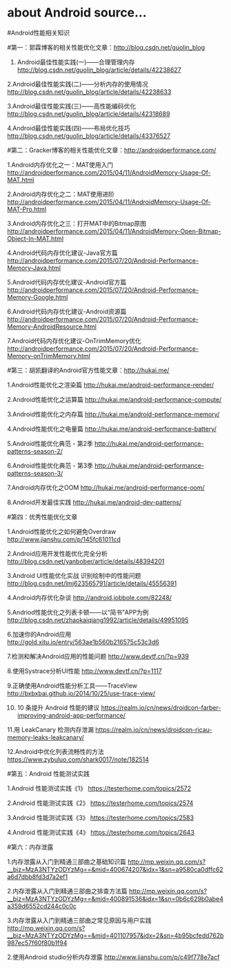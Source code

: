 # about Android source…

#Android性能相关知识

#第一：郭霖博客的相关性能优化文章：http://blog.csdn.net/guolin_blog

1. Android最佳性能实践(一)——合理管理内存
http://blog.csdn.net/guolin_blog/article/details/42238627

2.Android最佳性能实践(二)——分析内存的使用情况
http://blog.csdn.net/guolin_blog/article/details/42238633

3.Android最佳性能实践(三)——高性能编码优化
http://blog.csdn.net/guolin_blog/article/details/42318689

4.Android最佳性能实践(四)——布局优化技巧
http://blog.csdn.net/guolin_blog/article/details/43376527

#第二：Gracker博客的相关性能优化文章：http://androidperformance.com/

1.Android内存优化之一：MAT使用入门
http://androidperformance.com/2015/04/11/AndroidMemory-Usage-Of-MAT.html

2.Android内存优化之二：MAT使用进阶
http://androidperformance.com/2015/04/11/AndroidMemory-Usage-Of-MAT-Pro.html

3.Android内存优化之三：打开MAT中的Bitmap原图
http://androidperformance.com/2015/04/11/AndroidMemory-Open-Bitmap-Object-In-MAT.html

4.Android代码内存优化建议-Java官方篇
http://androidperformance.com/2015/07/20/Android-Performance-Memory-Java.html

5.Android代码内存优化建议-Android官方篇
http://androidperformance.com/2015/07/20/Android-Performance-Memory-Google.html

6.Android代码内存优化建议-Android资源篇
http://androidperformance.com/2015/07/20/Android-Performance-Memory-AndroidResource.html

7.Android代码内存优化建议-OnTrimMemory优化
http://androidperformance.com/2015/07/20/Android-Performance-Memory-onTrimMemory.html

#第三：胡凯翻译的Android官方性能文章：http://hukai.me/

1.Android性能优化之渲染篇
http://hukai.me/android-performance-render/

2.Android性能优化之运算篇
http://hukai.me/android-performance-compute/

3.Android性能优化之内存篇
http://hukai.me/android-performance-memory/

4.Android性能优化之电量篇
http://hukai.me/android-performance-battery/

5.Android性能优化典范 - 第2季
http://hukai.me/android-performance-patterns-season-2/

6.Android性能优化典范 - 第3季
http://hukai.me/android-performance-patterns-season-3/

7.Android内存优化之OOM
http://hukai.me/android-performance-oom/

8.Android开发最佳实践
http://hukai.me/android-dev-patterns/

#第四：优秀性能优化文章

1.Android性能优化之如何避免Overdraw
http://www.jianshu.com/p/145fc61011cd

2.Android应用开发性能优化完全分析
http://blog.csdn.net/yanbober/article/details/48394201

3.Android UI性能优化实战 识别绘制中的性能问题
http://blog.csdn.net/lmj623565791/article/details/45556391

4.Android内存优化杂谈
http://android.jobbole.com/82248/

5.Andriod性能优化之列表卡顿——以“简书”APP为例
http://blog.csdn.net/zhaokaiqiang1992/article/details/49951095

6.加速你的Android应用
http://gold.xitu.io/entry/563ae1b560b216575c53c3d6

7.检测和解决Android应用的性能问题
http://www.devtf.cn/?p=939

8.使用Systrace分析UI性能
http://www.devtf.cn/?p=1117

9.正确使用Android性能分析工具——TraceView
http://bxbxbai.github.io/2014/10/25/use-trace-view/

10.  10 条提升 Android 性能的建议
https://realm.io/cn/news/droidcon-farber-improving-android-app-performance/

11.用 LeakCanary 检测内存泄漏
https://realm.io/cn/news/droidcon-ricau-memory-leaks-leakcanary/

12.Android中优化列表流畅性的方法
https://www.zybuluo.com/shark0017/note/182514

#第五：Android 性能测试实践

1.Android 性能测试实践《1》
https://testerhome.com/topics/2572

2.Android 性能测试实践《2》
https://testerhome.com/topics/2574

3.Android 性能测试实践《3》
https://testerhome.com/topics/2583

4.Android 性能测试实践《4》
https://testerhome.com/topics/2643

#第六：内存泄露

1.内存泄露从入门到精通三部曲之基础知识篇
http://mp.weixin.qq.com/s?__biz=MzA3NTYzODYzMg==&mid=400674207&idx=1&sn=a9580ca0dffc62a6d7dbb8fd3d7a2ef1

2.内存泄露从入门到精通三部曲之排查方法篇
http://mp.weixin.qq.com/s?__biz=MzA3NTYzODYzMg==&mid=400891536&idx=1&sn=0b6c629b0abe4a359d6552cd244c0c0c

3.内存泄露从入门到精通三部曲之常见原因与用户实践
http://mp.weixin.qq.com/s?__biz=MzA3NTYzODYzMg==&mid=401107957&idx=2&sn=4b95bcfedd762b987ec57f60f80b1f94

2.使用Android studio分析内存泄露
http://www.jianshu.com/p/c49f778e7acf




